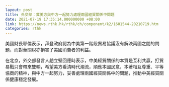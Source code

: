 ```yaml
---
layout: post
title: 外交部：冀美方與中方一起努力處理兩國經貿關係中問題
date: 2021-07-19 17:35:14.000000000 +08:00
link: https://news.rthk.hk/rthk/ch/component/k2/1601544-20210719.htm
categories: rthk
---
```


美國財長耶倫表示，拜登政府認為中美第一階段貿易協議沒有解決兩國之間的問題，而對華關稅亦損害了美國消費者的利益。

在北京，外交部發言人趙立堅回應時表示，中美經貿關係的本質是互利共贏，打貿易戰只會帶來雙輸，希望美方看清時代潮流，順應本國民意，本著相互尊重、平等協商的精神，與中方一起努力，妥善處理兩國經貿關係中的問題，推動中美經貿關係健康穩定發展。

